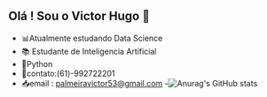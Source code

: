 ## Olá ! Sou o Victor Hugo 👋
- 📊Atualmente estudando Data Science 
- 📚 Estudante de Inteligencia Artificial
- 🐍Python
- 📱contato:(61)-992722201
- 📥email : palmeiravictor53@gmail.com
-![Anurag's GitHub stats](https://github-readme-stats.vercel.app/api?username=victorhphugo&theme=noctis_minimus=true)  

